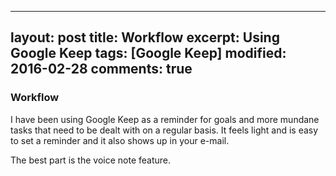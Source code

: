 
---
layout: post
title: Workflow
excerpt: Using Google Keep
tags: [Google Keep]
modified: 2016-02-28
comments: true
---


### Workflow

I have been using Google Keep as a reminder for goals and more mundane tasks that need to be dealt with on a regular basis. It feels light and is easy to set a reminder and it also shows up in your e-mail.

The best part is the voice note feature. 
